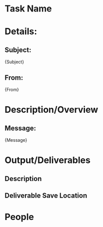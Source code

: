 


# Task Name

# Details:
## Subject:
{Subject}
## From:
{From}
# Description/Overview
## Message:
{Message}
# Output/Deliverables

## Description

## Deliverable Save Location


# People

